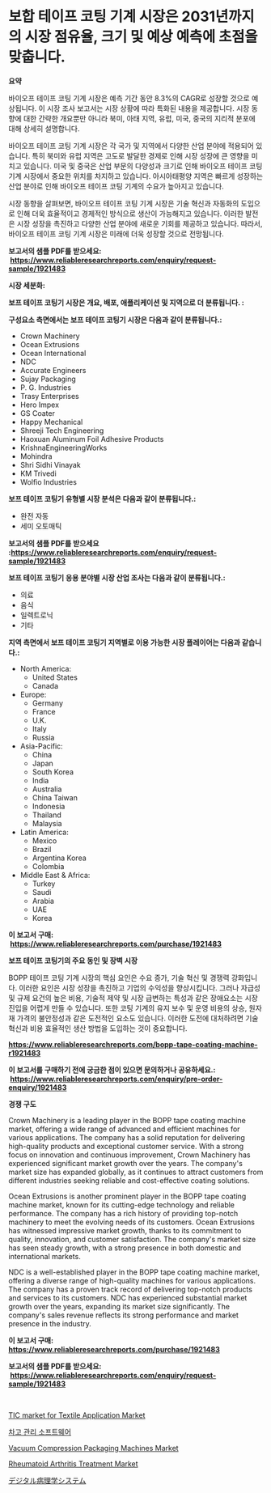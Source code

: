 <p><h1>보합 테이프 코팅 기계 시장은 2031년까지의 시장 점유율, 크기 및 예상 예측에 초점을 맞춥니다.</h1></p><p><strong>요약</strong></p>
<p><p>바이오프 테이프 코팅 기계 시장은 예측 기간 동안 8.3%의 CAGR로 성장할 것으로 예상됩니다. 이 시장 조사 보고서는 시장 상황에 따라 특화된 내용을 제공합니다. 시장 동향에 대한 간략한 개요뿐만 아니라 북미, 아태 지역, 유럽, 미국, 중국의 지리적 분포에 대해 상세히 설명합니다.</p><p>바이오프 테이프 코팅 기계 시장은 각 국가 및 지역에서 다양한 산업 분야에 적용되어 있습니다. 특히 북미와 유럽 지역은 고도로 발달한 경제로 인해 시장 성장에 큰 영향을 미치고 있습니다. 미국 및 중국은 산업 부문의 다양성과 크기로 인해 바이오프 테이프 코팅 기계 시장에서 중요한 위치를 차지하고 있습니다. 아시아태평양 지역은 빠르게 성장하는 산업 분야로 인해 바이오프 테이프 코팅 기계의 수요가 높아지고 있습니다.</p><p>시장 동향을 살펴보면, 바이오프 테이프 코팅 기계 시장은 기술 혁신과 자동화의 도입으로 인해 더욱 효율적이고 경제적인 방식으로 생산이 가능해지고 있습니다. 이러한 발전은 시장 성장을 촉진하고 다양한 산업 분야에 새로운 기회를 제공하고 있습니다. 따라서, 바이오프 테이프 코팅 기계 시장은 미래에 더욱 성장할 것으로 전망됩니다.</p></p>
<p><strong>보고서의 샘플 PDF를 받으세요: &nbsp;<a href="https://www.reliableresearchreports.com/enquiry/request-sample/1921483">https://www.reliableresearchreports.com/enquiry/request-sample/1921483</a></strong></p>
<p><strong>시장 세분화:</strong></p>
<p><strong> 보프 테이프 코팅기 시장은 개요, 배포, 애플리케이션 및 지역으로 더 분류됩니다. :</strong></p>
<p><strong>구성요소 측면에서는 보프 테이프 코팅기 시장은 다음과 같이 분류됩니다.:</strong></p>
<p><ul><li>Crown Machinery</li><li>Ocean Extrusions</li><li>Ocean International</li><li>NDC</li><li>Accurate Engineers</li><li>Sujay Packaging</li><li>P. G. Industries</li><li>Trasy Enterprises</li><li>Hero Impex</li><li>GS Coater</li><li>Happy Mechanical</li><li>Shreeji Tech Engineering</li><li>Haoxuan Aluminum Foil Adhesive Products</li><li>KrishnaEngineeringWorks</li><li>Mohindra</li><li>Shri Sidhi Vinayak</li><li>KM Trivedi</li><li>Wolfio Industries</li></ul></p>
<p><strong> 보프 테이프 코팅기 유형별 시장 분석은 다음과 같이 분류됩니다.:</strong></p>
<p><ul><li>완전 자동</li><li>세미 오토매틱</li></ul></p>
<p><strong>보고서의 샘플 PDF를 받으세요 :<a href="https://www.reliableresearchreports.com/enquiry/request-sample/1921483">https://www.reliableresearchreports.com/enquiry/request-sample/1921483</a></strong></p>
<p><strong> 보프 테이프 코팅기 응용 분야별 시장 산업 조사는 다음과 같이 분류됩니다.:</strong></p>
<p><ul><li>의료</li><li>음식</li><li>일렉트로닉</li><li>기타</li></ul></p>
<p><strong>지역 측면에서 보프 테이프 코팅기 지역별로 이용 가능한 시장 플레이어는 다음과 같습니다.:</strong></p>
<p><ul>
    <li>
        North America:
        <ul>
            <li>United States</li>
            <li>Canada</li>
        </ul>
    </li>
    <li>
        Europe:
        <ul>
            <li>Germany</li>
            <li>France</li>
            <li>U.K.</li>
            <li>Italy</li>
            <li>Russia</li>
        </ul>
    </li>
    <li>
        Asia-Pacific:
        <ul>
            <li>China</li>
            <li>Japan</li>
            <li>South Korea</li>
            <li>India</li>
            <li>Australia</li>
            <li>China Taiwan</li>
            <li>Indonesia</li>
            <li>Thailand</li>
            <li>Malaysia</li>
        </ul>
    </li>
    <li>
        Latin America:
        <ul>
            <li>Mexico</li>
            <li>Brazil</li>
            <li>Argentina Korea</li>
            <li>Colombia</li>
        </ul>
    </li>
    <li>
        Middle East & Africa:
        <ul>
            <li>Turkey</li>
            <li>Saudi</li>
            <li>Arabia</li>
            <li>UAE</li>
            <li>Korea</li>
        </ul>
    </li>
    </ul></p>
<p><strong>이 보고서 구매: &nbsp;<a href="https://www.reliableresearchreports.com/purchase/1921483">https://www.reliableresearchreports.com/purchase/1921483</a></strong></p>
<p><strong>보프 테이프 코팅기의 주요 동인 및 장벽 시장</strong></p>
<p><p>BOPP 테이프 코팅 기계 시장의 핵심 요인은 수요 증가, 기술 혁신 및 경쟁력 강화입니다. 이러한 요인은 시장 성장을 촉진하고 기업의 수익성을 향상시킵니다. 그러나 자급성 및 규제 요건의 높은 비용, 기술적 제약 및 시장 급변하는 특성과 같은 장애요소는 시장 진입을 어렵게 만들 수 있습니다. 또한 코팅 기계의 유지 보수 및 운영 비용의 상승, 원자재 가격의 불안정성과 같은 도전적인 요소도 있습니다. 이러한 도전에 대처하려면 기술 혁신과 비용 효율적인 생산 방법을 도입하는 것이 중요합니다.</p></p>
<p><strong><a href="https://www.reliableresearchreports.com/bopp-tape-coating-machine-r1921483">https://www.reliableresearchreports.com/bopp-tape-coating-machine-r1921483</a></strong></p>
<p><strong>이 보고서를 구매하기 전에 궁금한 점이 있으면 문의하거나 공유하세요.: &nbsp;<a href="https://www.reliableresearchreports.com/enquiry/pre-order-enquiry/1921483">https://www.reliableresearchreports.com/enquiry/pre-order-enquiry/1921483</a></strong></p>
<p><strong>경쟁 구도</strong></p>
<p><p>Crown Machinery is a leading player in the BOPP tape coating machine market, offering a wide range of advanced and efficient machines for various applications. The company has a solid reputation for delivering high-quality products and exceptional customer service. With a strong focus on innovation and continuous improvement, Crown Machinery has experienced significant market growth over the years. The company's market size has expanded globally, as it continues to attract customers from different industries seeking reliable and cost-effective coating solutions.</p><p>Ocean Extrusions is another prominent player in the BOPP tape coating machine market, known for its cutting-edge technology and reliable performance. The company has a rich history of providing top-notch machinery to meet the evolving needs of its customers. Ocean Extrusions has witnessed impressive market growth, thanks to its commitment to quality, innovation, and customer satisfaction. The company's market size has seen steady growth, with a strong presence in both domestic and international markets.</p><p>NDC is a well-established player in the BOPP tape coating machine market, offering a diverse range of high-quality machines for various applications. The company has a proven track record of delivering top-notch products and services to its customers. NDC has experienced substantial market growth over the years, expanding its market size significantly. The company's sales revenue reflects its strong performance and market presence in the industry.</p></p>
<p><strong>이 보고서 구매: &nbsp; <a href="https://www.reliableresearchreports.com/purchase/1921483">https://www.reliableresearchreports.com/purchase/1921483</a></strong></p>
<p><strong>보고서의 샘플 PDF를 받으세요: &nbsp;<a href="https://www.reliableresearchreports.com/enquiry/request-sample/1921483">https://www.reliableresearchreports.com/enquiry/request-sample/1921483</a></strong><strong></strong></p>
<p>&nbsp;</p>
<p><p><a href="https://issuu.com/reportprime-2/docs/tic-market-for-textile-application-market-size-203">TIC market for Textile Application Market</a></p><p><a href="https://github.com/rcabello548/Market-Research-Report-List-1/blob/main/130108748774.md">차고 관리 소프트웨어</a></p><p><a href="https://view.publitas.com/reportprime-1/vacuum-compression-packaging-machines-market-trends-and-market-analysis-forecasted-for-period-2024-2031/">Vacuum Compression Packaging Machines Market</a></p><p><a href="https://github.com/markusgodoy/Market-Research-Report-List-3/blob/main/rheumatoid-arthritis-treatment-market.md">Rheumatoid Arthritis Treatment Market</a></p><p><a href="https://github.com/roulaayoub-saad/Market-Research-Report-List-1/blob/main/811920152938.md">デジタル病理学システム</a></p></p>